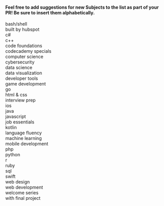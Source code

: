 #### Feel free to add suggestions for new Subjects to the list as part of your PR! Be sure to insert them alphabetically.

bash/shell  
built by hubspot  
c#  
c++  
code foundations  
codecademy specials  
computer science  
cybersecurity  
data science  
data visualization  
developer tools  
game development  
go  
html & css  
interview prep  
ios  
java  
javascript  
job essentials  
kotlin  
language fluency  
machine learning  
mobile development  
php  
python  
r  
ruby  
sql  
swift  
web design  
web development  
welcome series  
with final project  
